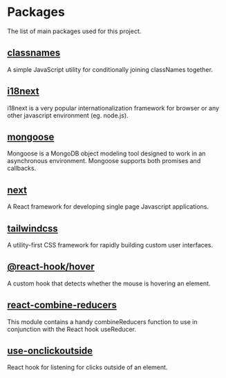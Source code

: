 # Packages

The list of main packages used for this project.

## [classnames](https://www.npmjs.com/package/classnames)

A simple JavaScript utility for conditionally joining classNames together.

## [i18next](https://www.npmjs.com/package/i18next)

i18next is a very popular internationalization framework for browser or any other javascript environment (eg. node.js).

## [mongoose](https://www.npmjs.com/package/mongoose)

Mongoose is a MongoDB object modeling tool designed to work in an asynchronous environment. Mongoose supports both promises and callbacks.

## [next](https://www.npmjs.com/package/next)

A React framework for developing single page Javascript applications.

## [tailwindcss](https://www.npmjs.com/package/tailwindcss)

A utility-first CSS framework for rapidly building custom user interfaces.

## [@react-hook/hover](https://www.npmjs.com/package/@react-hook/hover)

A custom hook that detects whether the mouse is hovering an element.

## [react-combine-reducers](https://www.npmjs.com/package/react-combine-reducers)

This module contains a handy combineReducers function to use in conjunction with the React hook useReducer.

## [use-onclickoutside](https://www.npmjs.com/package/use-onclickoutside)

React hook for listening for clicks outside of an element.
